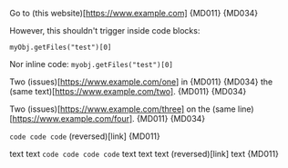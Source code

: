 Go to (this website)[https://www.example.com] {MD011} {MD034}

However, this shouldn't trigger inside code blocks:

    myObj.getFiles("test")[0]

Nor inline code: `myobj.getFiles("test")[0]`

Two (issues)[https://www.example.com/one] in {MD011} {MD034}
the (same text)[https://www.example.com/two]. {MD011} {MD034}

<!-- markdownlint-disable line-length -->
Two (issues)[https://www.example.com/three] on the (same line)[https://www.example.com/four]. {MD011} {MD034}

`code code
code`
(reversed)[link] {MD011}

text
text `code
code code
code` text
text
text (reversed)[link] text {MD011}

